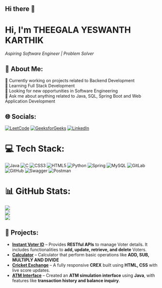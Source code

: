 ## Hi there 👋
<h1>Hi, I'm THEEGALA YESWANTH KARTHIK</h1>
<p><i>Aspiring Software Engineer | Problem Solver</i></p>

## 💫 About Me:
🔭 Currently working on projects related to Backend Development<br>🌱 Learning Full Stack Development<br>💼 Looking for new opportunities in Software Engineering<br>💬 Ask me about anything related to Java, SQL, Spring Boot and Web Application Development


## 🌐 Socials:
[![LeetCode](https://img.shields.io/badge/LeetCode-470%2B_problems_solved-blue?style=for-the-badge&logo=leetcode)](https://leetcode.com/u/yeswanthkarthik/)
[![GeeksforGeeks](https://img.shields.io/badge/GeeksforGeeks-DSA%20Practice-brightgreen?style=for-the-badge&logo=geeksforgeeks)](https://www.geeksforgeeks.org/user/yeswanthtph1w/)
[![LinkedIn](https://img.shields.io/badge/LinkedIn-Connect-orange?style=for-the-badge&logo=linkedin)](https://linkedin.com/in/yeswanth-karthik-theegala-9655aa227)
# 💻 Tech Stack:
![Java](https://img.shields.io/badge/java-%23ED8B00.svg?style=for-the-badge&logo=openjdk&logoColor=white) ![C](https://img.shields.io/badge/c-%2300599C.svg?style=for-the-badge&logo=c&logoColor=white) ![CSS3](https://img.shields.io/badge/css3-%231572B6.svg?style=for-the-badge&logo=css3&logoColor=white) ![HTML5](https://img.shields.io/badge/html5-%23E34F26.svg?style=for-the-badge&logo=html5&logoColor=white) ![Python](https://img.shields.io/badge/python-3670A0?style=for-the-badge&logo=python&logoColor=ffdd54) ![Spring](https://img.shields.io/badge/spring-%236DB33F.svg?style=for-the-badge&logo=spring&logoColor=white) ![MySQL](https://img.shields.io/badge/mysql-4479A1.svg?style=for-the-badge&logo=mysql&logoColor=white) ![GitLab](https://img.shields.io/badge/gitlab-%23181717.svg?style=for-the-badge&logo=gitlab&logoColor=white) ![GitHub](https://img.shields.io/badge/github-%23121011.svg?style=for-the-badge&logo=github&logoColor=white) ![Swagger](https://img.shields.io/badge/-Swagger-%23Clojure?style=for-the-badge&logo=swagger&logoColor=white) ![Postman](https://img.shields.io/badge/Postman-FF6C37?style=for-the-badge&logo=postman&logoColor=white)
# 📊 GitHub Stats:
![](https://github-readme-stats.vercel.app/api?username=yeswanthkarthik&theme=onedark&hide_border=false&include_all_commits=false&count_private=false)<br/>
![](https://github-readme-streak-stats.herokuapp.com/?user=yeswanthkarthik&theme=onedark&hide_border=false)<br/>
![](https://github-readme-stats.vercel.app/api/top-langs/?username=yeswanthkarthik&theme=onedark&hide_border=false&include_all_commits=false&count_private=false&layout=compact)

## 🚀 Projects:

- **[Instant Voter ID](https://gitlab.com/Yeswanth_7/instant-voter-id)** – Provides **RESTful APIs** to manage Voter details. It includes functionalities to **add, update, retrieve, and delete** Voters.
- **[Calculator](https://github.com/yeswanthkarthik/Calculator)** – Calculator that perform basic operations like **ADD, SUB, MULTIPLY AND DIVIDE**
- **[Cricket Exchange](https://github.com/yeswanthkarthik/Replica-of-CREX)** – A fully responsive **CREX** built using **HTML, CSS** with live score updates.
- **[ATM Interface](https://github.com/yeswanthkarthik/oibsip_task3)** – Created an **ATM simulation interface** using **Java**, with features like **transaction history and balance inquiry**.
